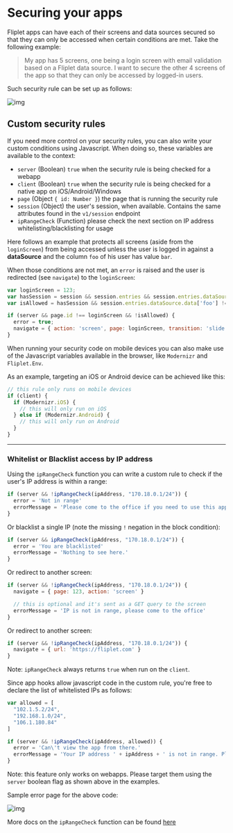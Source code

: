 # Securing your apps

Fliplet apps can have each of their screens and data sources secured so that they can only be accessed when certain conditions are met. Take the following example:

> My app has 5 screens, one being a login screen with email validation based on a Fliplet data source. I want to secure the other 4 screens of the app so that they can only be accessed by logged-in users.

Such security rule can be set up as follows:

![img](https://dzwonsemrish7.cloudfront.net/items/0M0R2h3W0p1F112r3u01/Image%202018-07-02%20at%2012.50.22%20PM.png)

## Custom security rules

If you need more control on your security rules, you can also write your custom conditions using Javascript. When doing so, these variables are available to the context:

- `server` (Boolean) `true` when the security rule is being checked for a webapp
- `client` (Boolean) `true` when the security rule is being checked for a native app on iOS/Android/Windows
- `page` (Object `{ id: Number }`) the page that is running the security rule
- `session` (Object) the user's session, when available. Contains the same attributes found in the `v1/session` endpoint
- `ipRangeCheck` (Function) please check the next section on IP address whitelisting/blacklisting for usage

Here follows an example that protects all screens (aside from the `loginScreen`) from being accessed unless the user is logged in against a **dataSource** and the column `foo` of his user has value `bar`.

When those conditions are not met, an `error` is raised and the user is redirected (see `navigate`) to the `loginScreen`:

```js
var loginScreen = 123;
var hasSession = session && session.entries && session.entries.dataSource;
var isAllowed = hasSession && session.entries.dataSource.data['foo'] !== 'bar';

if (server && page.id !== loginScreen && !isAllowed) {
  error = true;
  navigate = { action: 'screen', page: loginScreen, transition: 'slide.left' };
}
```

When running your security code on mobile devices you can also make use of the Javascript variables available in the browser, like `Modernizr` and `Fliplet.Env`.

As an example, targeting an iOS or Android device can be achieved like this:

```js
// this rule only runs on mobile devices
if (client) {
  if (Modernizr.iOS) {
    // this will only run on iOS
  } else if (Modernizr.Android) {
    // this will only run on Android
  }
}
```

---

### Whitelist or Blacklist access by IP address

Using the `ipRangeCheck` function you can write a custom rule to check if the user's IP address is within a range:

```js
if (server && !ipRangeCheck(ipAddress, "170.18.0.1/24")) {
  error = 'Not in range'
  errorMessage = 'Please come to the office if you need to use this app'
}
```

Or blacklist a single IP (note the missing `!` negation in the block condition):

```js
if (server && ipRangeCheck(ipAddress, "170.18.0.1/24")) {
  error = 'You are blacklisted'
  errorMessage = 'Nothing to see here.'
}
```

Or redirect to another screen:

```js
if (server && !ipRangeCheck(ipAddress, "170.18.0.1/24")) {
  navigate = { page: 123, action: 'screen' }

  // this is optional and it's sent as a GET query to the screen
  errorMessage = 'IP is not in range, please come to the office'
}
```

Or redirect to another screen:

```js
if (server && !ipRangeCheck(ipAddress, "170.18.0.1/24")) {
  navigate = { url: 'https://fliplet.com' }
}
```

Note: `ipRangeCheck` always returns `true` when run on the `client`.

Since app hooks allow javascript code in the custom rule, you're free to declare the list of whitelisted IPs as follows:

```js
var allowed = [
  "102.1.5.2/24",
  "192.168.1.0/24",
  "106.1.180.84"
]

if (server && !ipRangeCheck(ipAddress, allowed)) {
  error = 'Can\'t view the app from there.'
  errorMessage = 'Your IP address ' + ipAddress + ' is not in range. Please come to the office!'
}
```

Note: this feature only works on webapps. Please target them using the `server` boolean flag as shown above in the examples.

Sample error page for the above code:

![img](https://user-images.githubusercontent.com/574210/48259419-2b345c80-e418-11e8-9430-c66b7ec7dfb5.png)

More docs on the `ipRangeCheck` function can be found [here](https://github.com/danielcompton/ip-range-check#ipv4)